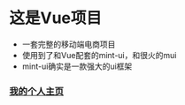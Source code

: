 # 这是Vue项目
+ 一套完整的移动端电商项目
+ 使用到了和Vue配套的mint-ui，和很火的mui
+ mint-ui确实是一款强大的ui框架
### [我的个人主页](http://www.lwysir.com./)